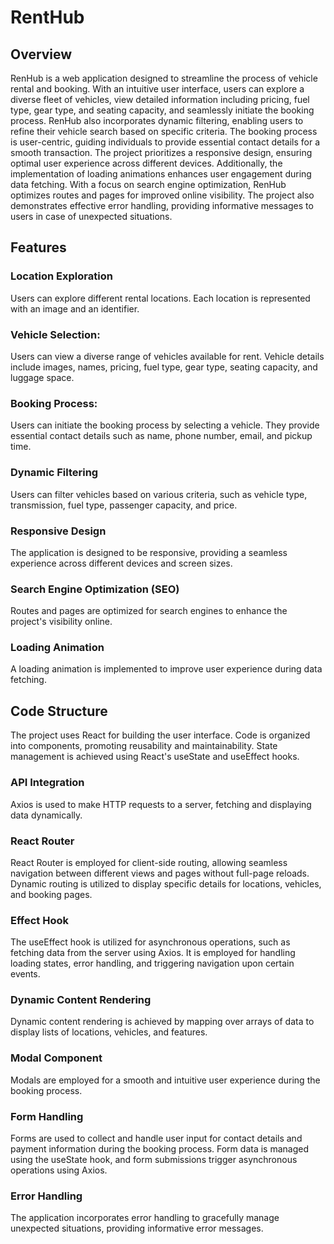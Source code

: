# RentHub

## Overview

RenHub is a web application designed to streamline the process of vehicle rental and booking. With an intuitive user interface, users can explore a diverse fleet of vehicles, view detailed information including pricing, fuel type, gear type, and seating capacity, and seamlessly initiate the booking process. 
RenHub also incorporates dynamic filtering, enabling users to refine their vehicle search based on specific criteria.
The booking process is user-centric, guiding individuals to provide essential contact details for a smooth transaction. 
The project prioritizes a responsive design, ensuring optimal user experience across different devices. Additionally, the implementation of loading animations enhances user engagement during data fetching.
With a focus on search engine optimization, RenHub optimizes routes and pages for improved online visibility. The project also demonstrates effective error handling, providing informative messages to users in case of unexpected situations.

## Features

### Location Exploration

Users can explore different rental locations. Each location is represented with an image and an identifier.

### Vehicle Selection:

Users can view a diverse range of vehicles available for rent. Vehicle details include images, names, pricing, fuel type, gear type, seating capacity, and luggage space.

### Booking Process:

Users can initiate the booking process by selecting a vehicle. They provide essential contact details such as name, phone number, email, and pickup time.

### Dynamic Filtering

Users can filter vehicles based on various criteria, such as vehicle type, transmission, fuel type, passenger capacity, and price.

### Responsive Design

The application is designed to be responsive, providing a seamless experience across different devices and screen sizes.

### Search Engine Optimization (SEO)

Routes and pages are optimized for search engines to enhance the project's visibility online.

### Loading Animation

A loading animation is implemented to improve user experience during data fetching.

## Code Structure

The project uses React for building the user interface. Code is organized into components, promoting reusability and maintainability. State management is achieved using React's useState and useEffect hooks.

### API Integration

Axios is used to make HTTP requests to a server, fetching and displaying data dynamically.

### React Router

React Router is employed for client-side routing, allowing seamless navigation between different views and pages without full-page reloads. Dynamic routing is utilized to display specific details for locations, vehicles, and booking pages.

### Effect Hook

The useEffect hook is utilized for asynchronous operations, such as fetching data from the server using Axios. It is employed for handling loading states, error handling, and triggering navigation upon certain events.

### Dynamic Content Rendering

Dynamic content rendering is achieved by mapping over arrays of data to display lists of locations, vehicles, and features.

### Modal Component

Modals are employed for a smooth and intuitive user experience during the booking process.

### Form Handling

Forms are used to collect and handle user input for contact details and payment information during the booking process. Form data is managed using the useState hook, and form submissions trigger asynchronous operations using Axios.

### Error Handling

The application incorporates error handling to gracefully manage unexpected situations, providing informative error messages.

